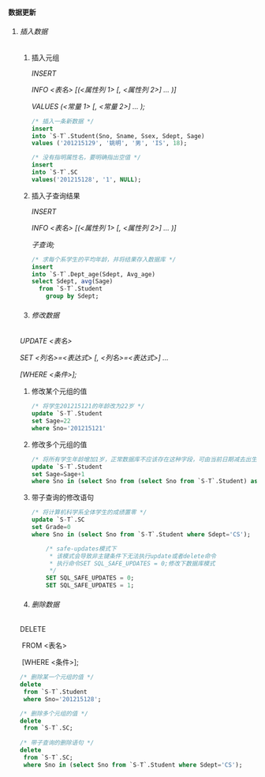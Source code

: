 #### 数据更新

1. ###### 插入数据

   1. 插入元组

      *INSERT*

      *INFO <表名> [(<属性列 1> [, <属性列 2>] ... )]*

      *VALUES (<常量 1> [, <常量 2>] ... );*

      ```sql
      /* 插入一条新数据 */
      insert 
      into `S-T`.Student(Sno, Sname, Ssex, Sdept, Sage) 
      values ('201215129', '姚明', '男', 'IS', 18);
      
      /* 没有指明属性名，要明确指出空值 */
      insert
      into `S-T`.SC
      values('201215128', '1', NULL);
      ```

      

   2. 插入子查询结果

      *INSERT*

      *INFO <表名> [(<属性列 1> [, <属性列 2>] ... )]*

      *子查询;*

      ```sql
      /* 求每个系学生的平均年龄，并将结果存入数据库 */
      insert
      into `S-T`.Dept_age(Sdept, Avg_age)
      select Sdept, avg(Sage)
      	from `S-T`.Student
          group by Sdept;
      ```

   3. ###### 修改数据

   *UPDATE <表名>*

   *SET <列名>=<表达式> [, <列名>=<表达式>] ...*

   *[WHERE <条件>];*

   1. 修改某个元组的值

      ```sql
      /* 将学生201215121的年龄改为22岁 */
      update `S-T`.Student
      set Sage=22
      where Sno='201215121'
      ```

      

   2. 修改多个元组的值

      ```sql
      /* 将所有学生年龄增加1岁，正常数据库不应该存在这种字段，可由当前日期减去出生日期计算年龄 */
      update `S-T`.Student
      set Sage=Sage+1
      where Sno in (select Sno from (select Sno from `S-T`.Student) as temp);
      ```

      

   3. 带子查询的修改语句

      ```sql
      /* 将计算机科学系全体学生的成绩置零 */
      update `S-T`.SC
      set Grade=0
      where Sno in (select Sno from `S-T`.Student where Sdept='CS');
      ```

      

      ```sql
          /* safe-updates模式下
           * 该模式会导致非主键条件下无法执行update或者delete命令
           * 执行命令SET SQL_SAFE_UPDATES = 0;修改下数据库模式
           */
          SET SQL_SAFE_UPDATES = 0;
          SET SQL_SAFE_UPDATES = 1;
      ```

   

   3. ###### 删除数据

   DELETE

   ​	FROM <表名>

   ​	[WHERE <条件>];

   ```sql
   /* 删除某一个元组的值 */
   delete
   	from `S-T`.Student
   	where Sno='201215128';
   
   /* 删除多个元组的值 */
   delete
   	from `S-T`.SC;
   	
   /* 带子查询的删除语句 */
   delete
   	from `S-T`.SC;
   	where Sno in (select Sno from `S-T`.Student where Sdept='CS');
   ```
